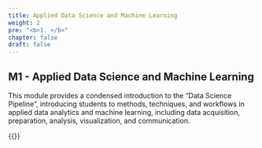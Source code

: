 ```yaml
---
title: Applied Data Science and Machine Learning
weight: 2
pre: "<b>1. </b>"
chapter: false
draft: false
---
```


## M1 - Applied Data Science and Machine Learning

This module provides a condensed introduction to the “Data Science Pipeline”, introducing students to methods, techniques, and workflows in applied data analytics and machine learning, including data acquisition, preparation, analysis, visualization, and communication.

{{<gslides src="https://docs.google.com/presentation/d/e/2PACX-1vSvIFKG-1uTV3n0_QvqRU1AT5OAFnR6eE3GAhAc5l2Nr2p-P9hVdgMUGp9tzHjja8W3q8MKl0u8jd7q/embed?start=false&loop=false&delayms=60000" >}}

<!---
## Content by week for this module

{{% notice note %}}
Click on the **to do** for the week to see what you should do to keep up with the module
{{% /notice %}}

* W 35: Introduction & landing
{{%expand "Weekly to do" %}}
- [X] **Introduction to R & Python** (Datacamp, both necessary if no prior experience)
   * [Intro to Python](https://learn.datacamp.com/courses/intro-to-python-for-data-science) and/or [R](https://learn.datacamp.com/courses/free-introduction-to-r)
   * [Intro to [R](https://learn.datacamp.com/courses/free-introduction-to-r)
- [X] **Statistics Refresher** (Datacamp, recommended if no prior statistics classes, choose either R or Python) 
   * Python
      * [Statistical Thinking 1](https://learn.datacamp.com/courses/statistical-thinking-in-python-part-1) 
      * [Statistical Thinking [2](https://learn.datacamp.com/courses/statistical-thinking-in-python-part-2)
      * [Intro to linear modelling](https://learn.datacamp.com/courses/introduction-to-linear-modeling-in-python)
   * R: 
      * [Introduction to data in R](https://learn.datacamp.com/courses/introduction-to-data-in-r)
      * [Foundation of probability](https://learn.datacamp.com/courses/foundations-of-probability-in-r); 
      * [Correlation & regression](https://learn.datacamp.com/courses/correlation-and-regression-in-r)
- [X] **Course Material** (Watch videos, study/run notebooks, solve provided exercises, optimally study suggested further material)
   * [Warmup]({{< ref "m1/01_warmup/_index.md" >}})
   * [basics]({{< ref "m1/02_basics/01_stat_prog.md" >}}): Theory for all, afterwards feel free to choose R or Python track
{{% /expand%}}

* W 36: Data Manipulation, Exploratory Data Analysis (EDA), Data Visualization
{{%expand "Weekly to do" %}}
- [X] **Continue with the Course material** (Datacamp, both necessary if no prior experience)
   * [Statistical Programming]({{< ref "m1/02_basics/01_stat_prog.md" >}})
   * [Data Manipulation]({{< ref "m1/02_basics/02_data_manipulation.md" >}})
   * [Data Visualization]({{< ref "m1/02_basics/03_data_visualization.md" >}})
- [X] **Datacamp Courses of your Choice** (For instance Pandas or Tidyverse practice)
- [X] **1st Workshop**
- [X] **1st Peergrade Assignment**
{{% /expand%}}

* W 37: Unsupervised Machine Learning (UML)
{{%expand "Weekly to do" %}}
- [X] **Continue with the Course material** (Datacamp, recommended but not mandatorye)
   * [Python: UML](https://learn.datacamp.com/courses/unsupervised-learning-in-python) 
   * [R: UML](https://learn.datacamp.com/courses/unsupervised-learning-in-r)
- [X] **Course Material** (Watch videos, study/run notebooks, solve provided exercises, optimally study suggested further material)
   * [Unsupervised ML]({{< ref "m1/03_ml/01_UML.md" >}})
- [X] **2nd Workshop**
- [X] **2nd Peergrade Assignment**
{{% /expand%}}

* W 38: Supervised Machine Learning (SML)
* W 39: Project work + exam
--->




